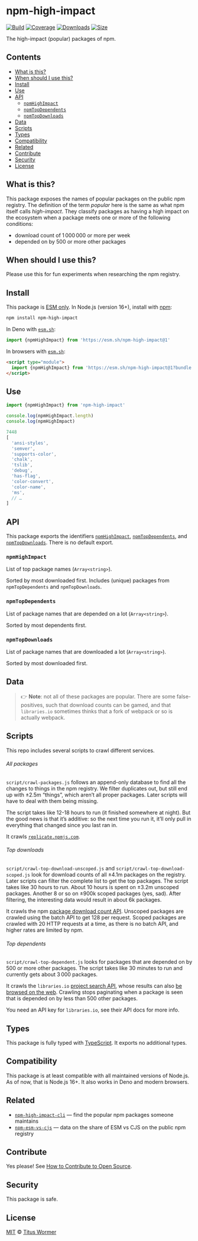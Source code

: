# npm-high-impact

[![Build][build-badge]][build]
[![Coverage][coverage-badge]][coverage]
[![Downloads][downloads-badge]][downloads]
[![Size][size-badge]][size]

The high-impact (popular) packages of npm.

## Contents

* [What is this?](#what-is-this)
* [When should I use this?](#when-should-i-use-this)
* [Install](#install)
* [Use](#use)
* [API](#api)
  * [`npmHighImpact`](#npmhighimpact)
  * [`npmTopDependents`](#npmtopdependents)
  * [`npmTopDownloads`](#npmtopdownloads)
* [Data](#data)
* [Scripts](#scripts)
* [Types](#types)
* [Compatibility](#compatibility)
* [Related](#related)
* [Contribute](#contribute)
* [Security](#security)
* [License](#license)

## What is this?

This package exposes the names of popular packages on the public npm registry.
The definition of the term *popular* here is the same as what npm itself calls
*high-impact*.
They classify packages as having a high impact on the ecosystem when a package
meets one or more of the following conditions:

* download count of 1 000 000 or more per week
* depended on by 500 or more other packages

## When should I use this?

Please use this for fun experiments when researching the npm registry.

## Install

This package is [ESM only][esm].
In Node.js (version 16+), install with [npm][]:

```sh
npm install npm-high-impact
```

In Deno with [`esm.sh`][esmsh]:

```js
import {npmHighImpact} from 'https://esm.sh/npm-high-impact@1'
```

In browsers with [`esm.sh`][esmsh]:

```html
<script type="module">
  import {npmHighImpact} from 'https://esm.sh/npm-high-impact@1?bundle'
</script>
```

## Use

```js
import {npmHighImpact} from 'npm-high-impact'

console.log(npmHighImpact.length)
console.log(npmHighImpact)
```

```js
7448
[
  'ansi-styles',
  'semver',
  'supports-color',
  'chalk',
  'tslib',
  'debug',
  'has-flag',
  'color-convert',
  'color-name',
  'ms',
  // …
]
```

## API

This package exports the identifiers [`npmHighImpact`][api-npm-high-impact],
[`npmTopDependents`][api-npm-top-dependents], and
[`npmTopDownloads`][api-npm-top-downloads].
There is no default export.

### `npmHighImpact`

List of top package names (`Array<string>`).

Sorted by most downloaded first.
Includes (unique) packages from `npmTopDependents` and `npmTopDownloads`.

### `npmTopDependents`

List of package names that are depended on a lot (`Array<string>`).

Sorted by most dependents first.

### `npmTopDownloads`

List of package names that are downloaded a lot (`Array<string>`).

Sorted by most downloaded first.

## Data

> 👉 **Note**: not all of these packages are popular.
> There are some false-positives, such that download counts can be gamed, and
> that `libraries.io` sometimes thinks that a fork of webpack or so is actually
> webpack.

## Scripts

This repo includes several scripts to crawl different services.

###### All packages

`script/crawl-packages.js` follows an append-only database to find all the
changes to things in the npm registry.
We filter duplicates out, but still end up with ±2.5m “things”, which aren’t
all proper packages.
Later scripts will have to deal with them being missing.

The script takes like 12-18 hours to run (it finished somewhere at night).
But the good news is that it’s additive: so the next time you run it, it’ll
only pull in everything that changed since you last ran in.

It crawls [`replicate.npmjs.com`][npm-replicate].

###### Top downloads

`script/crawl-top-download-unscoped.js` and
`script/crawl-top-download-scoped.js` look for download counts of all ±4.1m
packages on the registry.
Later scripts can filter the complete list to get the top packages.
The script takes like 30 hours to run.
About 10 hours is spent on ±3.2m unscoped packages.
Another 8 or so on ±900k scoped packages (yes, sad).
After filtering, the interesting data would result in about 6k packages.

It crawls the npm [package download count API][npm-api].
Unscoped packages are crawled using the batch API to get 128 per request.
Scoped packages are crawled with 20 HTTP requests at a time, as there is no
batch API, and higher rates are limited by npm.

###### Top dependents

`script/crawl-top-dependent.js` looks for packages that are depended on by
500 or more other packages.
The script takes like 30 minutes to run and currently gets about 3 000
packages.

It crawls the `libraries.io` [project search API][libraries-io-api], whose
results can also [be browsed on the web][libraries-io-web].
Crawling stops paginating when a package is seen that is depended on by less
than 500 other packages.

You need an API key for `libraries.io`, see their API docs for more info.

## Types

This package is fully typed with [TypeScript][].
It exports no additional types.

## Compatibility

This package is at least compatible with all maintained versions of Node.js.
As of now, that is Node.js 16+.
It also works in Deno and modern browsers.

## Related

* [`npm-high-impact-cli`](https://github.com/rexxars/npm-high-impact-cli)
  — find the popular npm packages someone maintains
* [`npm-esm-vs-cjs`](https://github.com/wooorm/npm-esm-vs-cjs)
  — data on the share of ESM vs CJS on the public npm registry

## Contribute

Yes please!
See [How to Contribute to Open Source][contribute].

## Security

This package is safe.

## License

[MIT][license] © [Titus Wormer][author]

<!-- Definitions -->

[build-badge]: https://github.com/wooorm/npm-high-impact/workflows/main/badge.svg

[build]: https://github.com/wooorm/npm-high-impact/actions

[coverage-badge]: https://img.shields.io/codecov/c/github/wooorm/npm-high-impact.svg

[coverage]: https://codecov.io/github/wooorm/npm-high-impact

[downloads-badge]: https://img.shields.io/npm/dm/npm-high-impact.svg

[downloads]: https://www.npmjs.com/package/npm-high-impact

[size-badge]: https://img.shields.io/bundlejs/size/npm-high-impact

[size]: https://bundlephobia.com/result?p=npm-high-impact

[npm]: https://docs.npmjs.com/cli/install

[esm]: https://gist.github.com/sindresorhus/a39789f98801d908bbc7ff3ecc99d99c

[esmsh]: https://esm.sh

[typescript]: https://www.typescriptlang.org

[contribute]: https://opensource.guide/how-to-contribute/

[license]: license

[author]: https://wooorm.com

[libraries-io-api]: https://libraries.io/api#project-search

[libraries-io-web]: https://libraries.io/search?platforms=npm&sort=dependents_count&order=desc

[npm-api]: https://github.com/npm/registry/blob/master/docs/download-counts.md

[npm-replicate]: https://github.com/npm/registry-follower-tutorial/blob/master/README.md

[api-npm-high-impact]: #npmhighimpact

[api-npm-top-dependents]: #npmtopdependents

[api-npm-top-downloads]: #npmtopdownloads
